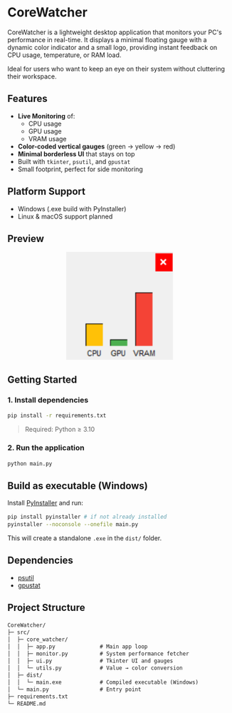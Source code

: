 # CoreWatcher

CoreWatcher is a lightweight desktop application that monitors your PC's performance in real-time. It displays a minimal floating gauge with a dynamic color indicator and a small logo, providing instant feedback on CPU usage, temperature, or RAM load.

Ideal for users who want to keep an eye on their system without cluttering their workspace.

## Features

- **Live Monitoring** of:
  - CPU usage
  - GPU usage
  - VRAM usage
- **Color-coded vertical gauges** (green → yellow → red)
- **Minimal borderless UI** that stays on top
- Built with `tkinter`, `psutil`, and `gpustat`
- Small footprint, perfect for side monitoring

## Platform Support

- Windows (.exe build with PyInstaller)
- Linux & macOS support planned

## Preview

<!-- Optional image section -->
<p align="center">
  <img src="docs/assets/preview.png" alt="Core Watcher UI preview" width="240"/>
</p>

## Getting Started

### 1. Install dependencies

```bash
pip install -r requirements.txt
```

> Required: Python ≥ 3.10

### 2. Run the application

```bash
python main.py
```

## Build as executable (Windows)

Install [PyInstaller](https://pyinstaller.org/) and run:

```bash
pip install pyinstaller # if not already installed
pyinstaller --noconsole --onefile main.py
```

This will create a standalone `.exe` in the `dist/` folder.

## Dependencies

- [psutil](https://pypi.org/project/psutil/)
- [gpustat](https://pypi.org/project/gpustat/)

## Project Structure

```plaintext
CoreWatcher/
├─ src/
│  ├─ core_watcher/
│  │  ├─ app.py              # Main app loop
│  │  ├─ monitor.py          # System performance fetcher
│  │  ├─ ui.py               # Tkinter UI and gauges
│  │  └─ utils.py            # Value → color conversion
│  ├─ dist/
│  │  └─ main.exe            # Compiled executable (Windows)
│  └─ main.py                # Entry point
├─ requirements.txt
└─ README.md
```
